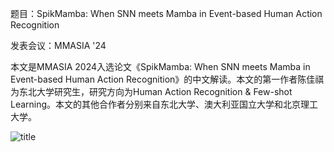 
题目：SpikMamba: When SNN meets Mamba in Event-based Human Action Recognition

发表会议：MMASIA '24

本文是MMASIA 2024入选论文《SpikMamba: When SNN meets Mamba in Event-based Human Action Recognition》的中文解读。本文的第一作者陈佳祺为东北大学研究生，研究方向为Human Action Recognition & Few-shot Learning。本文的其他合作者分别来自东北大学、澳大利亚国立大学和北京理工大学。


![title](https://www.example.com/images/demo.png "这是标题文字")
